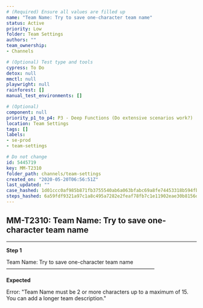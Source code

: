 ```yaml
---
# (Required) Ensure all values are filled up
name: "Team Name: Try to save one-character team name"
status: Active
priority: Low
folder: Team Settings
authors: ""
team_ownership: 
- Channels

# (Optional) Test type and tools
cypress: To Do
detox: null
mmctl: null
playwright: null
rainforest: []
manual_test_environments: []

# (Optional)
component: null
priority_p1_to_p4: P3 - Deep Functions (Do extensive scenarios work?)
location: Team Settings
tags: []
labels: 
- se-prod
- team-settings

# Do not change
id: 5445719
key: MM-T2310
folder_path: channels/team-settings
created_on: "2020-05-20T06:56:51Z"
last_updated: ""
case_hashed: 1d01ccc0af985b871fb3755540ab6a063bfabc69a8fe74453318b594fbed393ba94aba2af80065c4073a357baed32e3f
steps_hashed: 6a59fdf9321a97c1a8c495a7282e2feaf78fb7c1e11902eae30b8156defff2b941a2139f7b643ae6742b4bae12c74f7b
---
```


## MM-T2310: Team Name: Try to save one-character team name

---

**Step 1**

Team Name: Try to save one-character team name\
————————————————————————————

**Expected**

Error: "Team Name must be 2 or more characters up to a maximum of 15. You can add a longer team description."
